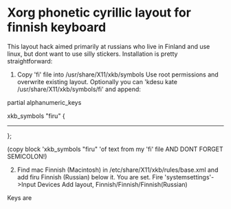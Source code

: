 # Xorg phonetic cyrillic layout for finnish keyboard

This layout hack aimed primarily at russians who live in Finland and use linux, but dont want to use silly stickers.
Installation is pretty straightforward:

1. Copy 'fi' file into /usr/share/X11/xkb/symbols
Use root permissions and overwrite existing layout.
Optionally you can 'kdesu kate /usr/share/X11/xkb/symbols/fi' and append:

  partial alphanumeric_keys
  
  xkb_symbols "firu" {
  
  ---      

  };

(copy block 'xkb_symbols "firu" 'of text from my 'fi' file AND DONT FORGET SEMICOLON!)

2. Find
        <variant>
          <configItem>
            <name>mac</name>
            <description>Finnish (Macintosh)</description>
          </configItem>
        </variant>
in /etc/share/X11/xkb/rules/base.xml and add 
	<variant>
          <configItem>
            <name>firu</name>
            <description>Finnish (Russian)</description>
          </configItem>
        </variant>
below it.
You are set. Fire 'systemsettings'->Input Devices
Add layout, Finnish/Finnish/Finnish(Russian)

Keys are 
